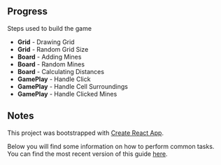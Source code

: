 ## Progress

Steps used to build the game

* **Grid** - Drawing Grid
* **Grid** - Random Grid Size
* **Board** - Adding Mines
* **Board** - Random Mines
* **Board** - Calculating Distances
* **GamePlay** - Handle Click
* **GamePlay** - Handle Cell Surroundings
* **GamePlay** - Handle Clicked Mines

## Notes

This project was bootstrapped with [Create React App](https://github.com/facebookincubator/create-react-app).

Below you will find some information on how to perform common tasks.<br>
You can find the most recent version of this guide [here](https://github.com/facebookincubator/create-react-app/blob/master/packages/react-scripts/template/README.md).
